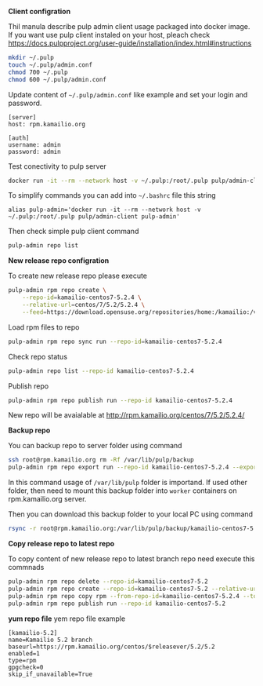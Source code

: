 **Client configration**

Thil manula describe pulp admin client usage packaged into docker image.
If you want use pulp client instaled on your host, pleach check https://docs.pulpproject.org/user-guide/installation/index.html#instructions

```sh
mkdir ~/.pulp
touch ~/.pulp/admin.conf
chmod 700 ~/.pulp
chmod 600 ~/.pulp/admin.conf
```

Update content of `~/.pulp/admin.conf` like example and set your login and password.
```
[server]
host: rpm.kamailio.org

[auth]
username: admin
password: admin
```

Test conectivity to pulp server
```sh
docker run -it --rm --network host -v ~/.pulp:/root/.pulp pulp/admin-client pulp-admin repo list
```

To simplify commands you can add into `~/.bashrc` file this string
```
alias pulp-admin='docker run -it --rm --network host -v ~/.pulp:/root/.pulp pulp/admin-client pulp-admin'
```

Then check simple pulp client command
```sh
pulp-admin repo list
```

**New release repo configration**

To create new release repo please execute
```sh
pulp-admin rpm repo create \
    --repo-id=kamailio-centos7-5.2.4 \
    --relative-url=centos/7/5.2/5.2.4 \
    --feed=https://download.opensuse.org/repositories/home:/kamailio:/v5.2.x-rpms/CentOS_7/
```

Load rpm files to repo
```sh
pulp-admin rpm repo sync run --repo-id=kamailio-centos7-5.2.4
```

Check repo status
```sh
pulp-admin repo list --repo-id kamailio-centos7-5.2.4
```

Publish repo
```sh
pulp-admin rpm repo publish run --repo-id kamailio-centos7-5.2.4
```

New repo will be avaialable at http://rpm.kamailio.org/centos/7/5.2/5.2.4/

**Backup repo**

You can backup repo to server folder using command
```sh
ssh root@rpm.kamailio.org rm -Rf /var/lib/pulp/backup
pulp-admin rpm repo export run --repo-id kamailio-centos7-5.2.4 --export-dir /var/lib/pulp/backup
```
In this command usage of `/var/lib/pulp` folder is importand.
If used other folder, then need to mount this backup folder into `worker` containers on rpm.kamailio.org server.

Then you can download this backup folder to your local PC using command
```sh
rsync -r root@rpm.kamailio.org:/var/lib/pulp/backup/kamailio-centos7-5.2.4 ~/your_local_pc_backup_folder
```

**Copy release repo to latest repo**

To copy content of new release repo to latest branch repo need execute this commnads
```sh
pulp-admin rpm repo delete --repo-id=kamailio-centos7-5.2
pulp-admin rpm repo create --repo-id=kamailio-centos7-5.2 --relative-url=centos/7/5.2/5.2
pulp-admin rpm repo copy rpm --from-repo-id=kamailio-centos7-5.2.4 --to-repo-id=kamailio-centos7-5.2
pulp-admin rpm repo publish run --repo-id kamailio-centos7-5.2
```

**yum repo file**
yem repo file example
```
[kamailio-5.2]
name=Kamailio 5.2 branch
baseurl=https://rpm.kamailio.org/centos/$releasever/5.2/5.2
enabled=1
type=rpm
gpgcheck=0
skip_if_unavailable=True
```